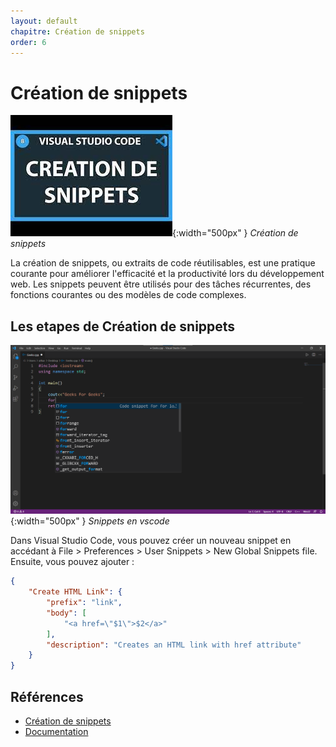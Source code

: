 ```yaml
---
layout: default
chapitre: Création de snippets
order: 6
---
```


# Création de snippets

![Création de snippets](./images/snippets.jpg){:width="500px" }
*Création de snippets*

<!-- note -->

La création de snippets, ou extraits de code réutilisables, est une pratique courante pour améliorer l'efficacité et la productivité lors du développement web. Les snippets peuvent être utilisés pour des tâches récurrentes, des fonctions courantes ou des modèles de code complexes. 

<!-- new slide -->


## Les etapes de Création de snippets

![Snippets en vscode](./images/builtinsnippets.png){:width="500px" }
*Snippets en vscode*

<!-- note -->

Dans Visual Studio Code, vous pouvez créer un nouveau snippet en accédant à File > Preferences > User Snippets > New Global Snippets file. Ensuite, vous pouvez ajouter :

```json
{
    "Create HTML Link": {
        "prefix": "link",
        "body": [
            "<a href=\"$1\">$2</a>"
        ],
        "description": "Creates an HTML link with href attribute"
    }
}

```


## Références

- [Création de snippets](https://blog.stephane-robert.info/post/ansible-create-snippet-vscode/#:~:text=Pour%20cr%C3%A9er%20vos%20propres%20snippets,par%20exemple%20ansible%20ensuite%20valider.)
- [Documentation](https://code.visualstudio.com/docs/editor/userdefinedsnippets)


